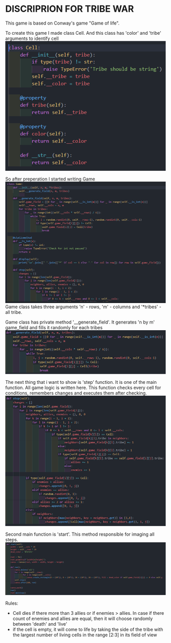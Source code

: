 # DISCRIPRION FOR TRIBE WAR

This game is based on Conway's game "Game of life".

To create this game I made class Cell. And this class has 'color' and 'tribe' arguments to identify cell 
![CELL_CLASS](screenshots/class_Cell.png)

So after preperation I started writing Game
![GAME_CLASS](screenshots/game_Class.png)
Game class takes three arguments 'n' - rows, 'm' - columns and '*tribes' - all tribe.

Game class has private method '__generate_field'. It generates 'n by m' game_field and fills it randomly for each tribes
![GENARATING](screenshots/generating_fiction.png)

The next thing that i want to show is 'step' function. It is one of the main function. All game logic is written here. This function checks every cell for conditions, remembers changes and executes them after checking.
![STEP_METHOD](screenshots/main__fuction.png)

Second main function is 'start'. This method responsible for imaging all steps. 
![START_METHOD](screenshots/starting%20function.png)

Rules:
- Cell dies if there more than 3 allies or if enemies > allies. In case if there count of enemies and allies are equal, then it will choose randomly between 'death' and 'live'
- if the cell is empty, it will come to life by taking the side of the tribe with the largest number of living cells in the range [2:3] in its field of view